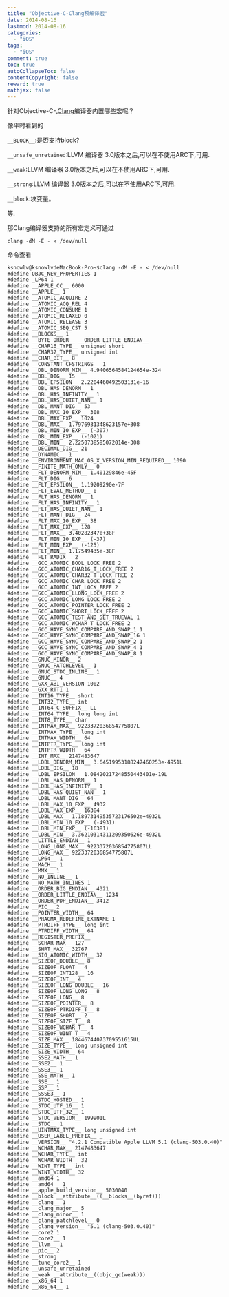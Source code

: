 ```yaml
---
title: "Objective-C-Clang预编译宏"
date: 2014-08-16
lastmod: 2014-08-16
categories:
  - "iOS"
tags:
  - "iOS"
comment: true
toc: true
autoCollapseToc: false
contentCopyright: false
reward: true
mathjax: false
---
```



针对Objective-C-,[Clang](http://zh.wikipedia.org/wiki/Clang)编译器内置哪些宏呢？

像平时看到的

`__BLOCK__`:是否支持block?

`__unsafe_unretained`:LLVM 编译器 3.0版本之后,可以在不使用ARC下,可用.

`__weak`:LLVM 编译器 3.0版本之后,可以在不使用ARC下,可用.

`__strong`:LLVM 编译器 3.0版本之后,可以在不使用ARC下,可用.

`__block`:块变量。
 
等.

那Clang编译器支持的所有宏定义可通过

    clang -dM -E - < /dev/null
    
命令查看
 <!--more-->   

    ksnowlv@ksnowlvdeMacBook-Pro~$clang -dM -E - < /dev/null
    #define OBJC_NEW_PROPERTIES 1
    #define _LP64 1
    #define __APPLE_CC__ 6000
    #define __APPLE__ 1
    #define __ATOMIC_ACQUIRE 2
    #define __ATOMIC_ACQ_REL 4
    #define __ATOMIC_CONSUME 1    
    #define __ATOMIC_RELAXED 0
    #define __ATOMIC_RELEASE 3
    #define __ATOMIC_SEQ_CST 5
    #define __BLOCKS__ 1
    #define __BYTE_ORDER__ __ORDER_LITTLE_ENDIAN__
    #define __CHAR16_TYPE__ unsigned short
    #define __CHAR32_TYPE__ unsigned int
    #define __CHAR_BIT__ 8
    #define __CONSTANT_CFSTRINGS__ 1
    #define __DBL_DENORM_MIN__ 4.9406564584124654e-324
    #define __DBL_DIG__ 15
    #define __DBL_EPSILON__ 2.2204460492503131e-16
    #define __DBL_HAS_DENORM__ 1
    #define __DBL_HAS_INFINITY__ 1
    #define __DBL_HAS_QUIET_NAN__ 1
    #define __DBL_MANT_DIG__ 53
    #define __DBL_MAX_10_EXP__ 308
    #define __DBL_MAX_EXP__ 1024
    #define __DBL_MAX__ 1.7976931348623157e+308
    #define __DBL_MIN_10_EXP__ (-307)
    #define __DBL_MIN_EXP__ (-1021)
    #define __DBL_MIN__ 2.2250738585072014e-308
    #define __DECIMAL_DIG__ 21
    #define __DYNAMIC__ 1
    #define __ENVIRONMENT_MAC_OS_X_VERSION_MIN_REQUIRED__ 1090
    #define __FINITE_MATH_ONLY__ 0
    #define __FLT_DENORM_MIN__ 1.40129846e-45F
    #define __FLT_DIG__ 6
    #define __FLT_EPSILON__ 1.19209290e-7F
    #define __FLT_EVAL_METHOD__ 0
    #define __FLT_HAS_DENORM__ 1
    #define __FLT_HAS_INFINITY__ 1
    #define __FLT_HAS_QUIET_NAN__ 1
    #define __FLT_MANT_DIG__ 24
    #define __FLT_MAX_10_EXP__ 38
    #define __FLT_MAX_EXP__ 128
    #define __FLT_MAX__ 3.40282347e+38F
    #define __FLT_MIN_10_EXP__ (-37)
    #define __FLT_MIN_EXP__ (-125)
    #define __FLT_MIN__ 1.17549435e-38F
    #define __FLT_RADIX__ 2
    #define __GCC_ATOMIC_BOOL_LOCK_FREE 2
    #define __GCC_ATOMIC_CHAR16_T_LOCK_FREE 2
    #define __GCC_ATOMIC_CHAR32_T_LOCK_FREE 2
    #define __GCC_ATOMIC_CHAR_LOCK_FREE 2
    #define __GCC_ATOMIC_INT_LOCK_FREE 2
    #define __GCC_ATOMIC_LLONG_LOCK_FREE 2
    #define __GCC_ATOMIC_LONG_LOCK_FREE 2
    #define __GCC_ATOMIC_POINTER_LOCK_FREE 2
    #define __GCC_ATOMIC_SHORT_LOCK_FREE 2
    #define __GCC_ATOMIC_TEST_AND_SET_TRUEVAL 1
    #define __GCC_ATOMIC_WCHAR_T_LOCK_FREE 2
    #define __GCC_HAVE_SYNC_COMPARE_AND_SWAP_1 1
    #define __GCC_HAVE_SYNC_COMPARE_AND_SWAP_16 1
    #define __GCC_HAVE_SYNC_COMPARE_AND_SWAP_2 1
    #define __GCC_HAVE_SYNC_COMPARE_AND_SWAP_4 1
    #define __GCC_HAVE_SYNC_COMPARE_AND_SWAP_8 1
    #define __GNUC_MINOR__ 2
    #define __GNUC_PATCHLEVEL__ 1
    #define __GNUC_STDC_INLINE__ 1
    #define __GNUC__ 4
    #define __GXX_ABI_VERSION 1002
    #define __GXX_RTTI 1
    #define __INT16_TYPE__ short
    #define __INT32_TYPE__ int
    #define __INT64_C_SUFFIX__ LL
    #define __INT64_TYPE__ long long int
    #define __INT8_TYPE__ char
    #define __INTMAX_MAX__ 9223372036854775807L
    #define __INTMAX_TYPE__ long int
    #define __INTMAX_WIDTH__ 64
    #define __INTPTR_TYPE__ long int
    #define __INTPTR_WIDTH__ 64
    #define __INT_MAX__ 2147483647
    #define __LDBL_DENORM_MIN__ 3.64519953188247460253e-4951L
    #define __LDBL_DIG__ 18
    #define __LDBL_EPSILON__ 1.08420217248550443401e-19L
    #define __LDBL_HAS_DENORM__ 1
    #define __LDBL_HAS_INFINITY__ 1
    #define __LDBL_HAS_QUIET_NAN__ 1
    #define __LDBL_MANT_DIG__ 64
    #define __LDBL_MAX_10_EXP__ 4932
    #define __LDBL_MAX_EXP__ 16384
    #define __LDBL_MAX__ 1.18973149535723176502e+4932L
    #define __LDBL_MIN_10_EXP__ (-4931)
    #define __LDBL_MIN_EXP__ (-16381)
    #define __LDBL_MIN__ 3.36210314311209350626e-4932L
    #define __LITTLE_ENDIAN__ 1
    #define __LONG_LONG_MAX__ 9223372036854775807LL
    #define __LONG_MAX__ 9223372036854775807L
    #define __LP64__ 1
    #define __MACH__ 1
    #define __MMX__ 1
    #define __NO_INLINE__ 1
    #define __NO_MATH_INLINES 1
    #define __ORDER_BIG_ENDIAN__ 4321
    #define __ORDER_LITTLE_ENDIAN__ 1234
    #define __ORDER_PDP_ENDIAN__ 3412
    #define __PIC__ 2
    #define __POINTER_WIDTH__ 64
    #define __PRAGMA_REDEFINE_EXTNAME 1
    #define __PTRDIFF_TYPE__ long int
    #define __PTRDIFF_WIDTH__ 64
    #define __REGISTER_PREFIX__ 
    #define __SCHAR_MAX__ 127
    #define __SHRT_MAX__ 32767
    #define __SIG_ATOMIC_WIDTH__ 32
    #define __SIZEOF_DOUBLE__ 8
    #define __SIZEOF_FLOAT__ 4
    #define __SIZEOF_INT128__ 16
    #define __SIZEOF_INT__ 4
    #define __SIZEOF_LONG_DOUBLE__ 16
    #define __SIZEOF_LONG_LONG__ 8
    #define __SIZEOF_LONG__ 8
    #define __SIZEOF_POINTER__ 8
    #define __SIZEOF_PTRDIFF_T__ 8
    #define __SIZEOF_SHORT__ 2
    #define __SIZEOF_SIZE_T__ 8
    #define __SIZEOF_WCHAR_T__ 4
    #define __SIZEOF_WINT_T__ 4
    #define __SIZE_MAX__ 18446744073709551615UL
    #define __SIZE_TYPE__ long unsigned int
    #define __SIZE_WIDTH__ 64
    #define __SSE2_MATH__ 1
    #define __SSE2__ 1
    #define __SSE3__ 1
    #define __SSE_MATH__ 1
    #define __SSE__ 1
    #define __SSP__ 1
    #define __SSSE3__ 1
    #define __STDC_HOSTED__ 1
    #define __STDC_UTF_16__ 1
    #define __STDC_UTF_32__ 1
    #define __STDC_VERSION__ 199901L
    #define __STDC__ 1
    #define __UINTMAX_TYPE__ long unsigned int
    #define __USER_LABEL_PREFIX__ _
    #define __VERSION__ "4.2.1 Compatible Apple LLVM 5.1 (clang-503.0.40)"
    #define __WCHAR_MAX__ 2147483647
    #define __WCHAR_TYPE__ int
    #define __WCHAR_WIDTH__ 32
    #define __WINT_TYPE__ int
    #define __WINT_WIDTH__ 32
    #define __amd64 1
    #define __amd64__ 1
    #define __apple_build_version__ 5030040
    #define __block __attribute__((__blocks__(byref)))
    #define __clang__ 1
    #define __clang_major__ 5
    #define __clang_minor__ 1
    #define __clang_patchlevel__ 0
    #define __clang_version__ "5.1 (clang-503.0.40)"
    #define __core2 1
    #define __core2__ 1
    #define __llvm__ 1
    #define __pic__ 2
    #define __strong 
    #define __tune_core2__ 1
    #define __unsafe_unretained 
    #define __weak __attribute__((objc_gc(weak)))
    #define __x86_64 1
    #define __x86_64__ 1
    